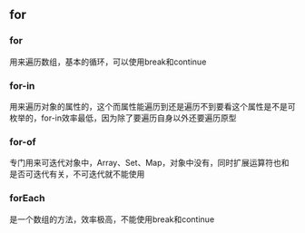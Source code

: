 ## for

### for

用来遍历数组，基本的循环，可以使用break和continue

### for-in

用来遍历对象的属性的，这个而属性能遍历到还是遍历不到要看这个属性是不是可枚举的，for-in效率最低，因为除了要遍历自身以外还要遍历原型

### for-of

专门用来可迭代对象中，Array、Set、Map，对象中没有，同时扩展运算符也和是否可迭代有关，不可迭代就不能使用

### forEach

是一个数组的方法，效率极高，不能使用break和continue